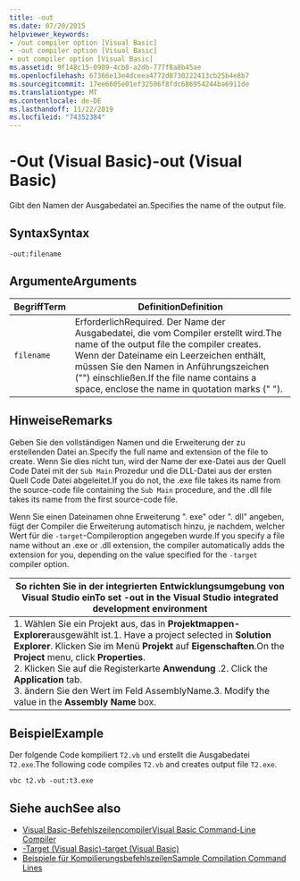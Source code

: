 ```yaml
---
title: -out
ms.date: 07/20/2015
helpviewer_keywords:
- /out compiler option [Visual Basic]
- -out compiler option [Visual Basic]
- out compiler option [Visual Basic]
ms.assetid: 9f148c15-0909-4cb8-a2db-777f8a8b45ae
ms.openlocfilehash: 67366e13e4dceea4772d0730222413cb25b4e8b7
ms.sourcegitcommit: 17ee6605e01ef32506f8fdc686954244ba6911de
ms.translationtype: MT
ms.contentlocale: de-DE
ms.lasthandoff: 11/22/2019
ms.locfileid: "74352384"
---
```

# <a name="-out-visual-basic"></a><span data-ttu-id="1f5c6-102">-Out (Visual Basic)</span><span class="sxs-lookup"><span data-stu-id="1f5c6-102">-out (Visual Basic)</span></span>
<span data-ttu-id="1f5c6-103">Gibt den Namen der Ausgabedatei an.</span><span class="sxs-lookup"><span data-stu-id="1f5c6-103">Specifies the name of the output file.</span></span>  
  
## <a name="syntax"></a><span data-ttu-id="1f5c6-104">Syntax</span><span class="sxs-lookup"><span data-stu-id="1f5c6-104">Syntax</span></span>  
  
```console  
-out:filename  
```  
  
## <a name="arguments"></a><span data-ttu-id="1f5c6-105">Argumente</span><span class="sxs-lookup"><span data-stu-id="1f5c6-105">Arguments</span></span>  
  
|<span data-ttu-id="1f5c6-106">Begriff</span><span class="sxs-lookup"><span data-stu-id="1f5c6-106">Term</span></span>|<span data-ttu-id="1f5c6-107">Definition</span><span class="sxs-lookup"><span data-stu-id="1f5c6-107">Definition</span></span>|  
|---|---|  
|`filename`|<span data-ttu-id="1f5c6-108">Erforderlich</span><span class="sxs-lookup"><span data-stu-id="1f5c6-108">Required.</span></span> <span data-ttu-id="1f5c6-109">Der Name der Ausgabedatei, die vom Compiler erstellt wird.</span><span class="sxs-lookup"><span data-stu-id="1f5c6-109">The name of the output file the compiler creates.</span></span> <span data-ttu-id="1f5c6-110">Wenn der Dateiname ein Leerzeichen enthält, müssen Sie den Namen in Anführungszeichen ("") einschließen.</span><span class="sxs-lookup"><span data-stu-id="1f5c6-110">If the file name contains a space, enclose the name in quotation marks (" ").</span></span>|  
  
## <a name="remarks"></a><span data-ttu-id="1f5c6-111">Hinweise</span><span class="sxs-lookup"><span data-stu-id="1f5c6-111">Remarks</span></span>  
 <span data-ttu-id="1f5c6-112">Geben Sie den vollständigen Namen und die Erweiterung der zu erstellenden Datei an.</span><span class="sxs-lookup"><span data-stu-id="1f5c6-112">Specify the full name and extension of the file to create.</span></span> <span data-ttu-id="1f5c6-113">Wenn Sie dies nicht tun, wird der Name der exe-Datei aus der Quell Code Datei mit der `Sub Main` Prozedur und die DLL-Datei aus der ersten Quell Code Datei abgeleitet.</span><span class="sxs-lookup"><span data-stu-id="1f5c6-113">If you do not, the .exe file takes its name from the source-code file containing the `Sub Main` procedure, and the .dll file takes its name from the first source-code file.</span></span>  
  
 <span data-ttu-id="1f5c6-114">Wenn Sie einen Dateinamen ohne Erweiterung ". exe" oder ". dll" angeben, fügt der Compiler die Erweiterung automatisch hinzu, je nachdem, welcher Wert für die `-target`-Compileroption angegeben wurde.</span><span class="sxs-lookup"><span data-stu-id="1f5c6-114">If you specify a file name without an .exe or .dll extension, the compiler automatically adds the extension for you, depending on the value specified for the `-target` compiler option.</span></span>  
  
|<span data-ttu-id="1f5c6-115">So richten Sie in der integrierten Entwicklungsumgebung von Visual Studio ein</span><span class="sxs-lookup"><span data-stu-id="1f5c6-115">To set -out in the Visual Studio integrated development environment</span></span>|  
|---|  
|<span data-ttu-id="1f5c6-116">1. Wählen Sie ein Projekt aus, das in **Projektmappen-Explorer**ausgewählt ist.</span><span class="sxs-lookup"><span data-stu-id="1f5c6-116">1.  Have a project selected in **Solution Explorer**.</span></span> <span data-ttu-id="1f5c6-117">Klicken Sie im Menü **Projekt** auf **Eigenschaften**.</span><span class="sxs-lookup"><span data-stu-id="1f5c6-117">On the **Project** menu, click **Properties**.</span></span> <br /><span data-ttu-id="1f5c6-118">2. Klicken Sie auf die Registerkarte **Anwendung** .</span><span class="sxs-lookup"><span data-stu-id="1f5c6-118">2.  Click the **Application** tab.</span></span><br /><span data-ttu-id="1f5c6-119">3. ändern Sie den Wert im Feld AssemblyName.</span><span class="sxs-lookup"><span data-stu-id="1f5c6-119">3.  Modify the value in the **Assembly Name** box.</span></span>|  
  
## <a name="example"></a><span data-ttu-id="1f5c6-120">Beispiel</span><span class="sxs-lookup"><span data-stu-id="1f5c6-120">Example</span></span>  
 <span data-ttu-id="1f5c6-121">Der folgende Code kompiliert `T2.vb` und erstellt die Ausgabedatei `T2.exe`.</span><span class="sxs-lookup"><span data-stu-id="1f5c6-121">The following code compiles `T2.vb` and creates output file `T2.exe`.</span></span>  
  
```console
vbc t2.vb -out:t3.exe  
```  
  
## <a name="see-also"></a><span data-ttu-id="1f5c6-122">Siehe auch</span><span class="sxs-lookup"><span data-stu-id="1f5c6-122">See also</span></span>

- [<span data-ttu-id="1f5c6-123">Visual Basic-Befehlszeilencompiler</span><span class="sxs-lookup"><span data-stu-id="1f5c6-123">Visual Basic Command-Line Compiler</span></span>](../../../visual-basic/reference/command-line-compiler/index.md)
- [<span data-ttu-id="1f5c6-124">-Target (Visual Basic)</span><span class="sxs-lookup"><span data-stu-id="1f5c6-124">-target (Visual Basic)</span></span>](../../../visual-basic/reference/command-line-compiler/target.md)
- [<span data-ttu-id="1f5c6-125">Beispiele für Kompilierungsbefehlszeilen</span><span class="sxs-lookup"><span data-stu-id="1f5c6-125">Sample Compilation Command Lines</span></span>](../../../visual-basic/reference/command-line-compiler/sample-compilation-command-lines.md)
